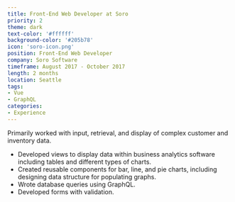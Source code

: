 ```yaml
---
title: Front-End Web Developer at Soro
priority: 2
theme: dark
text-color: '#ffffff'
background-color: '#205b78'
icon: 'soro-icon.png'
position: Front-End Web Developer
company: Soro Software
timeframe: August 2017 - October 2017
length: 2 months
location: Seattle
tags:
- Vue
- GraphQL
categories:
- Experience
---
```

Primarily worked with input, retrieval, and display of complex customer and inventory data.
- Developed views to display data within business analytics software including tables and different types of charts.
- Created reusable components for bar, line, and pie charts, including designing data structure for populating graphs.
- Wrote database queries using GraphQL.
- Developed forms with validation.
